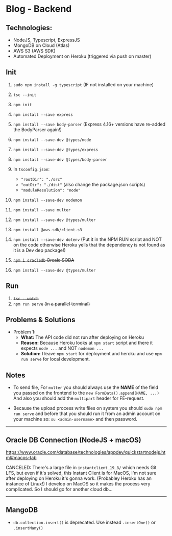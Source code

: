 # Blog - Backend

## Technologies:
* NodeJS, Typescript, ExpressJS
* MongoDB on Cloud (Atlas)
* AWS S3 (AWS SDK)
* Automated Deployment on Heroku (triggered via push on master)

## Init
1. `sudo npm install -g typescript` (IF not installed on your machine)
2. `tsc --init`
3. `npm init`
4. `npm install --save express`
5. `npm install --save body-parser` (Express 4.16+ versions have re-added the BodyParser again!)
6. `npm install --save-dev @types/node`
7. `npm install --save-dev @types/express`
8. `npm install --save-dev @types/body-parser`
9. In `tsconfig.json`:
    * `"rootDir": "./src"`
    * `"outDir": "./dist"` (also change the package.json scripts)
    * `"moduleResolution": "node"`
10. `npm install --save-dev nodemon`

11. `npm install --save multer`
12. `npm install --save-dev @types/multer`

14. `npm install @aws-sdk/client-s3`
15. `npm install --save-dev dotenv` (Put it in the NPM RUN script and NOT on the code otherwise Heroku yells that the dependency is not found as it is a Dev dep package!)
16. ~~`npm i oracledb` Orcale SODA~~
17. `npm install --save-dev @types/multer`

## Run
1. ~~`tsc --watch`~~
2. `npm run serve` ~~(in a parallel terminal)~~

## Problems & Solutions
* Problem 1:
    * __What:__ The API code did not run after deploying on Heroku
    * __Reason:__ Because Heroku looks at `npm start` script and there it expects `node ...` and NOT `nodemon ...`
    * __Solution:__ I leave `npm start` for deployment and heroku and use `npm run serve` for local development.

## Notes
* To send file, For `multer` you should always use the __NAME__ of the field you passed on the frontend to the `new FormData().append(NAME, ...)` And also you should add the `multipart` header for FE-request.

* Because the upload process write files on system you should `sudo npm run serve` and before that you should run it from an admin account on your machine so: `su <admin-username>` and then password.
___

## Oracle DB Connection (NodeJS + macOS)
https://www.oracle.com/database/technologies/appdev/quickstartnodejs.html#macos-tab

CANCELED: There's a large file in `instantclient_19_8/` which needs Git LFS, but even if it's solved, this Instant Client is for MacOS, I'm not sure after deploying on Heroku it's gonna work. (Probabley Heroku has an instance of Linux!) I develop on MacOS so it makes the process very complicated. So I should go for another cloud db...
___

## MangoDB
* `db.collection.insert()` is deprecated. Use instead `.insertOne()` or `.insertMany()`
